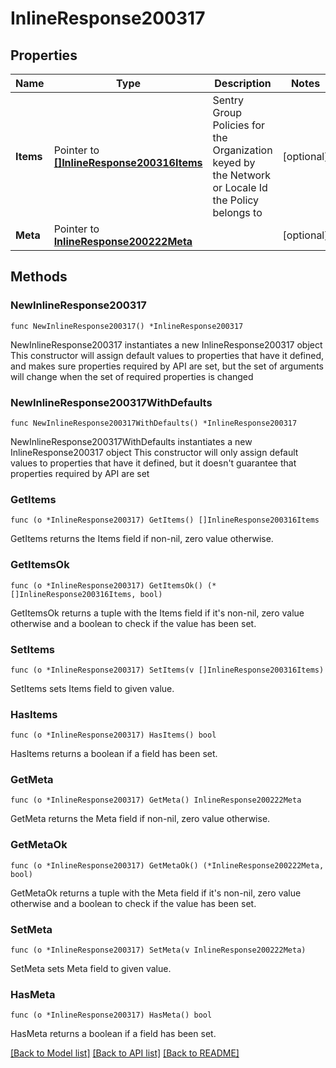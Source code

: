 # InlineResponse200317

## Properties

Name | Type | Description | Notes
------------ | ------------- | ------------- | -------------
**Items** | Pointer to [**[]InlineResponse200316Items**](InlineResponse200316Items.md) | Sentry Group Policies for the Organization keyed by the Network or Locale Id the Policy belongs to | [optional] 
**Meta** | Pointer to [**InlineResponse200222Meta**](InlineResponse200222Meta.md) |  | [optional] 

## Methods

### NewInlineResponse200317

`func NewInlineResponse200317() *InlineResponse200317`

NewInlineResponse200317 instantiates a new InlineResponse200317 object
This constructor will assign default values to properties that have it defined,
and makes sure properties required by API are set, but the set of arguments
will change when the set of required properties is changed

### NewInlineResponse200317WithDefaults

`func NewInlineResponse200317WithDefaults() *InlineResponse200317`

NewInlineResponse200317WithDefaults instantiates a new InlineResponse200317 object
This constructor will only assign default values to properties that have it defined,
but it doesn't guarantee that properties required by API are set

### GetItems

`func (o *InlineResponse200317) GetItems() []InlineResponse200316Items`

GetItems returns the Items field if non-nil, zero value otherwise.

### GetItemsOk

`func (o *InlineResponse200317) GetItemsOk() (*[]InlineResponse200316Items, bool)`

GetItemsOk returns a tuple with the Items field if it's non-nil, zero value otherwise
and a boolean to check if the value has been set.

### SetItems

`func (o *InlineResponse200317) SetItems(v []InlineResponse200316Items)`

SetItems sets Items field to given value.

### HasItems

`func (o *InlineResponse200317) HasItems() bool`

HasItems returns a boolean if a field has been set.

### GetMeta

`func (o *InlineResponse200317) GetMeta() InlineResponse200222Meta`

GetMeta returns the Meta field if non-nil, zero value otherwise.

### GetMetaOk

`func (o *InlineResponse200317) GetMetaOk() (*InlineResponse200222Meta, bool)`

GetMetaOk returns a tuple with the Meta field if it's non-nil, zero value otherwise
and a boolean to check if the value has been set.

### SetMeta

`func (o *InlineResponse200317) SetMeta(v InlineResponse200222Meta)`

SetMeta sets Meta field to given value.

### HasMeta

`func (o *InlineResponse200317) HasMeta() bool`

HasMeta returns a boolean if a field has been set.


[[Back to Model list]](../README.md#documentation-for-models) [[Back to API list]](../README.md#documentation-for-api-endpoints) [[Back to README]](../README.md)


